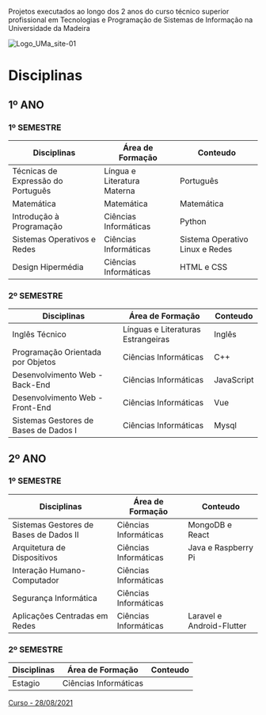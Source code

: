 Projetos executados ao longo dos 2 anos do curso técnico superior profissional em Tecnologias e Programação de Sistemas de Informação na Universidade da Madeira

![Logo_UMa_site-01](https://user-images.githubusercontent.com/28226571/131232970-acff498b-98c5-4727-af5b-9024f701359d.png)

# Disciplinas

## 1º ANO

### 1º SEMESTRE

| Disciplinas                        | Área de Formação            | Conteudo                        |
|------------------------------------|-----------------------------|---------------------------------|
| Técnicas de Expressão do Português | Língua e Literatura Materna | Português                       |
| Matemática                         | Matemática                  | Matemática                      |
| Introdução à Programação           | Ciências Informáticas       | Python                          |
| Sistemas Operativos e Redes        | Ciências Informáticas       | Sistema Operativo Linux e Redes |
| Design Hipermédia                  | Ciências Informáticas       | HTML e CSS                      |


### 2º SEMESTRE

| Disciplinas                           | Área de Formação                   | Conteudo   |
|---------------------------------------|------------------------------------|------------|
| Inglês Técnico                        | Línguas e Literaturas Estrangeiras | Inglês     |
| Programação Orientada por Objetos     | Ciências Informáticas              | C++        |
| Desenvolvimento Web - Back-End        | Ciências Informáticas              | JavaScript |
| Desenvolvimento Web - Front-End       | Ciências Informáticas              | Vue        |
| Sistemas Gestores de Bases de Dados I | Ciências Informáticas              | Mysql      |

## 2º ANO

### 1º SEMESTRE

| Disciplinas                            | Área de Formação      | Conteudo                  |
|----------------------------------------|-----------------------|---------------------------|
| Sistemas Gestores de Bases de Dados II | Ciências Informáticas | MongoDB e React           |
| Arquitetura de Dispositivos            | Ciências Informáticas | Java e Raspberry Pi       |
| Interação Humano-Computador            | Ciências Informáticas |                           |
| Segurança Informática                  | Ciências Informáticas |                           |
| Aplicações Centradas em Redes          | Ciências Informáticas | Laravel e Android-Flutter |

### 2º SEMESTRE
| Disciplinas | Área de Formação      | Conteudo |
|-------------|-----------------------|----------|
| Estagio     | Ciências Informáticas |          |


[Curso - 28/08/2021](https://www.uma.pt/ensino/ctesp/ctesp-em-tecnologias-e-programacao-de-sistemas-de-informacao/)

